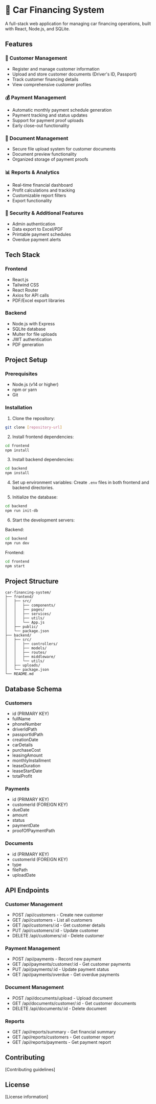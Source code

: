 # 🚗 Car Financing System

A full-stack web application for managing car financing operations, built with React, Node.js, and SQLite.

## Features

### 👤 Customer Management
- Register and manage customer information
- Upload and store customer documents (Driver's ID, Passport)
- Track customer financing details
- View comprehensive customer profiles

### 💰 Payment Management
- Automatic monthly payment schedule generation
- Payment tracking and status updates
- Support for payment proof uploads
- Early close-out functionality

### 📁 Document Management
- Secure file upload system for customer documents
- Document preview functionality
- Organized storage of payment proofs

### 📊 Reports & Analytics
- Real-time financial dashboard
- Profit calculations and tracking
- Customizable report filters
- Export functionality

### 🔐 Security & Additional Features
- Admin authentication
- Data export to Excel/PDF
- Printable payment schedules
- Overdue payment alerts

## Tech Stack

### Frontend
- React.js
- Tailwind CSS
- React Router
- Axios for API calls
- PDF/Excel export libraries

### Backend
- Node.js with Express
- SQLite database
- Multer for file uploads
- JWT authentication
- PDF generation

## Project Setup

### Prerequisites
- Node.js (v14 or higher)
- npm or yarn
- Git

### Installation

1. Clone the repository:
```bash
git clone [repository-url]
```

2. Install frontend dependencies:
```bash
cd frontend
npm install
```

3. Install backend dependencies:
```bash
cd backend
npm install
```

4. Set up environment variables:
Create `.env` files in both frontend and backend directories.

5. Initialize the database:
```bash
cd backend
npm run init-db
```

6. Start the development servers:

Backend:
```bash
cd backend
npm run dev
```

Frontend:
```bash
cd frontend
npm start
```

## Project Structure

```
car-financing-system/
├── frontend/
│   ├── src/
│   │   ├── components/
│   │   ├── pages/
│   │   ├── services/
│   │   ├── utils/
│   │   └── App.js
│   ├── public/
│   └── package.json
├── backend/
│   ├── src/
│   │   ├── controllers/
│   │   ├── models/
│   │   ├── routes/
│   │   ├── middleware/
│   │   └── utils/
│   ├── uploads/
│   └── package.json
└── README.md
```

## Database Schema

### Customers
- id (PRIMARY KEY)
- fullName
- phoneNumber
- driverIdPath
- passportIdPath
- creationDate
- carDetails
- purchaseCost
- leasingAmount
- monthlyInstallment
- leaseDuration
- leaseStartDate
- totalProfit

### Payments
- id (PRIMARY KEY)
- customerId (FOREIGN KEY)
- dueDate
- amount
- status
- paymentDate
- proofOfPaymentPath

### Documents
- id (PRIMARY KEY)
- customerId (FOREIGN KEY)
- type
- filePath
- uploadDate

## API Endpoints

### Customer Management
- POST /api/customers - Create new customer
- GET /api/customers - List all customers
- GET /api/customers/:id - Get customer details
- PUT /api/customers/:id - Update customer
- DELETE /api/customers/:id - Delete customer

### Payment Management
- POST /api/payments - Record new payment
- GET /api/payments/customer/:id - Get customer payments
- PUT /api/payments/:id - Update payment status
- GET /api/payments/overdue - Get overdue payments

### Document Management
- POST /api/documents/upload - Upload document
- GET /api/documents/customer/:id - Get customer documents
- DELETE /api/documents/:id - Delete document

### Reports
- GET /api/reports/summary - Get financial summary
- GET /api/reports/customers - Get customer report
- GET /api/reports/payments - Get payment report

## Contributing

[Contributing guidelines]

## License

[License information]
